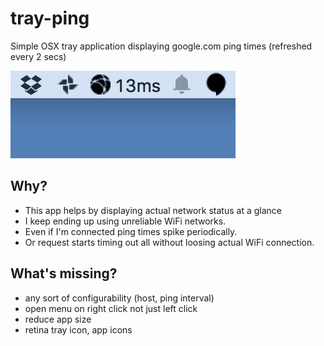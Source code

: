 # tray-ping

Simple OSX tray application displaying google.com ping times (refreshed every 2 secs)

![screenshot](screenshot.png)

## Why?

* This app helps by displaying actual network status at a glance
* I keep ending up using unreliable WiFi networks.
* Even if I'm connected ping times spike periodically.
* Or request starts timing out all without loosing actual WiFi connection.

## What's missing?

* any sort of configurability (host, ping interval)
* open menu on right click not just left click
* reduce app size
* retina tray icon, app icons
